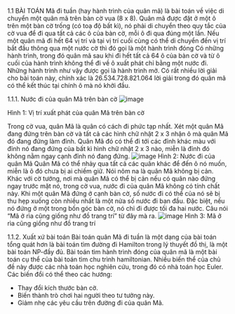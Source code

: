 1.1 BÀI TOÁN
Mã đi tuần (hay hành trình của quân mã) là bài toán về việc di chuyển một quân mã trên bàn cờ vua (8 x 8). Quân mã được đặt ở một ô trên một bàn cờ trống (có toạ độ bất kì), nó phải di chuyển theo quy tắc của cờ vua để đi qua tất cả các ô của bàn cờ, mỗi ô đi qua đúng một lần.
Nếu một quân mã đi hết 64 vị trí và tại vị trí cuối cùng có thể di chuyển đến vị
trí bắt đầu thông qua một nước cờ thì đó gọi là một hành trình đóng
Có những hành trình, trong đó quân mã sau khi đi hết tất cả 64 ô của bàn cờ và từ ô cuối của hành trình không thể đi về ô xuất phát chỉ bằng một nước đi. Những hành trình như vậy được gọi là hành trình mở. Có rất nhiều lời giải cho bài toán này, chính xác là 26.534.728.821.064 lời giải trong đó quân mã có thể kết thúc tại chính ô mà nó khởi đầu.

1.1.1. Nước đi của quân Mã trên bàn cờ
![image](https://github.com/user-attachments/assets/95275ebe-8e32-4c51-83b0-407f456be040)

Hình 1: Vị trí xuất phát của quân Mã trên bàn cờ

Trong cờ vua, quân Mã là quân có cách đi phức tạp nhất. Xét một quân Mã đang đứng trên bàn cờ và tất cả các hình chữ nhật 2 x 3 nhận ô mà quân Mã đó đang đứng làm đỉnh. Quân Mã đó có thể đi tới các đỉnh khác màu với đỉnh nó đang đứng của bất kì hình chữ nhật 2 x 3 nào, miễn là đỉnh đó không nằm ngay cạnh đỉnh nó đang đứng.
![image](https://github.com/user-attachments/assets/bdb14721-9a10-4104-a7cc-b9ec616e2aa5)
Hình 2: Nước đi của quân Mã
Quân Mã có thể nhảy qua tất cả các quân khác để đến ô nó muốn, miễn là ô đó chưa bị ai chiếm giữ. Nói nôm na là quân Mã không bị cản. Khác với cờ tướng, nơi mà quân Mã có thể bị cản nếu có quân nào đứng ngay trước mặt nó, trong cờ vua, nước đi của quân Mã không có tính chất này.
Khi một quân Mã đứng ở cạnh bàn cờ, số nước đi có thể của nó sẽ bị thu hẹp xuống còn nhiều nhất là một nửa số nước đi ban đầu. Đặc biệt, nếu nó đứng ở một trong bốn góc bàn cờ, nó chỉ đi được tối đa hai nước. Câu nói “Mã ở rìa cũng giống như đồ trang trí” từ đây mà ra.
![image](https://github.com/user-attachments/assets/783ca6ed-a27a-4ebc-a02c-49ce8bab25f8)
Hình 3: Mã ở rìa cũng giống như đồ trang trí

1.1.2. Xuất xứ bài toán
Bài toán quân Mã đi tuần là một dạng của bài toán tổng quát hơn là bài toán tìm đường đi Hamilton trong l‎ý thuyết đồ thị, là một bài toán NP-đầy đủ. Bài toán tìm hành trình đóng của quân mã là một bài toán cụ thể của bài toán tìm chu trình hamiltonian.
Nhiều biến thể của chủ đề này được các nhà toán học nghiên cứu, trong đó có nhà toán học Euler. Các biến đổi có thể theo các hướng:

-	Thay đổi kích thước bàn cờ.
-	Biến thành trò chơi hai người theo tư tưởng này.
- Giảm nhẹ các yêu cầu trên đường đi của quân Mã.
